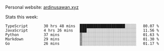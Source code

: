 Personal website: [ardinusawan.xyz](https://ardinusawan.xyz)

Stats this week:
<!--START_SECTION:waka-->

```text
TypeScript       30 hrs 48 mins  ████████████████████░░░░░   80.07 %
JavaScript       4 hrs 26 mins   ███░░░░░░░░░░░░░░░░░░░░░░   11.56 %
Python           37 mins         ▒░░░░░░░░░░░░░░░░░░░░░░░░   01.63 %
Markdown         29 mins         ▒░░░░░░░░░░░░░░░░░░░░░░░░   01.30 %
Go               26 mins         ▒░░░░░░░░░░░░░░░░░░░░░░░░   01.17 %
```

<!--END_SECTION:waka-->
